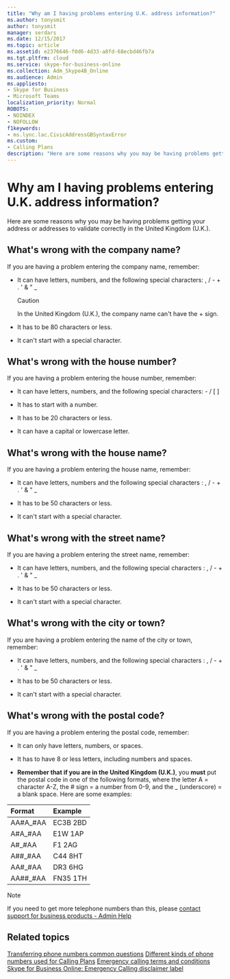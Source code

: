 ```yaml
---
title: "Why am I having problems entering U.K. address information?"
ms.author: tonysmit
author: tonysmit
manager: serdars
ms.date: 12/15/2017
ms.topic: article
ms.assetid: e2376646-f0d6-4d33-a8fd-68ecbd46fb7a
ms.tgt.pltfrm: cloud
ms.service: skype-for-business-online
ms.collection: Adm_Skype4B_Online
ms.audience: Admin
ms.appliesto: 
- Skype for Business
- Microsoft Teams
localization_priority: Normal
ROBOTS: 
- NOINDEX
- NOFOLLOW
f1keywords:
- ms.lync.lac.CivicAddressGBSyntaxError
ms.custom:
- Calling Plans
description: "Here are some reasons why you may be having problems getting your address or addresses to validate correctly in the United Kingdom (U.K.)."
---
```


# Why am I having problems entering U.K. address information?

Here are some reasons why you may be having problems getting your address or addresses to validate correctly in the United Kingdom (U.K.).
  
## What's wrong with the company name?

If you are having a problem entering the company name, remember:
  
- It can have letters, numbers, and the following special characters: , / - + . ' &amp; " _ 
    
    > [!CAUTION]
    > In the United Kingdom (U.K.), the company name can't have the + sign. 
  
- It has to be 80 characters or less.
    
- It can't start with a special character.
    
## What's wrong with the house number?

If you are having a problem entering the house number, remember:
  
- It can have letters, numbers, and the following special characters: - / [ ]
    
- It has to start with a number.
    
- It has to be 20 characters or less.
    
- It can have a capital or lowercase letter.
    
## What's wrong with the house name?

If you are having a problem entering the house name, remember:
  
- It can have letters, numbers and the following special characters : , / - + . ' &amp; " _
    
- It has to be 50 characters or less.
    
- It can't start with a special character.
    
## What's wrong with the street name?

If you are having a problem entering the street name, remember:
  
- It can have letters, numbers, and the following special characters : , / - + . ' &amp; " _ 
    
- It has to be 50 characters or less.
    
- It can't start with a special character. 
    
## What's wrong with the city or town?

If you are having a problem entering the name of the city or town, remember:
  
- It can have letters, numbers, and the following special characters : , / - + . ' &amp; " _
    
- It has to be 50 characters or less.
    
- It can't start with a special character. 
    
## What's wrong with the postal code?

If you are having a problem entering the postal code, remember:
  
- It can only have letters, numbers, or spaces.
    
- It has to have 8 or less letters, including numbers and spaces.
    
- **Remember that if you are in the United Kingdom (U.K.)**, you **must** put the postal code in one of the following formats, where the letter A = character A-Z, the # sign = a number from 0-9, and the _ (underscore) = a blank space. Here are some examples:
    
|**Format**|**Example**|
|:-----|:-----|
|AA#A_#AA  <br/> |EC3B 2BD  <br/> |
|A#A_#AA  <br/> |E1W 1AP  <br/> |
|A#_#AA  <br/> |F1 2AG  <br/> |
|A##_#AA  <br/> |C44 8HT  <br/> |
|AA#_#AA  <br/> |DR3 6HG  <br/> |
|AA##_#AA  <br/> |FN35 1TH  <br/> |

> [!NOTE]
> If you need to get more telephone numbers than this, please [contact support for business products - Admin Help](https://support.office.com/article/32a17ca7-6fa0-4870-8a8d-e25ba4ccfd4b)

   
## Related topics
[Transferring phone numbers common questions](transferring-phone-numbers-common-questions.md)
[Different kinds of phone numbers used for Calling Plans](different-kinds-of-phone-numbers/used-for-calling-plans.md)
[Emergency calling terms and conditions](emergency-calling-terms-and-conditions.md)
[Skype for Business Online: Emergency Calling disclaimer label](https://go.microsoft.com/fwlink/?LinkID=692099)
